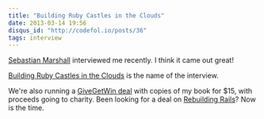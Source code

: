 ```yaml
---
title: "Building Ruby Castles in the Clouds"
date: 2013-03-14 19:56
disqus_id: "http://codefol.io/posts/36"
tags: interview
---
```

<a href="http://sebastianmarshall.com">Sebastian Marshall</a> interviewed me recently. I think it came out great!

<a href="http://sebastianmarshall.com/building-ruby-castles-in-the-clouds-by-noah-gibbs">Building Ruby Castles in the Clouds</a> is the name of the interview.

We're also running a <a href="http://givegetwin.com">GiveGetWin deal</a> with copies of my book for $15, with proceeds going to charity. Been looking for a deal on <a href="http://rebuilding-rails.com">Rebuilding Rails</a>? Now is the time.


